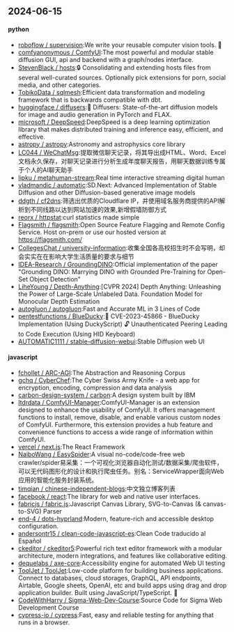 ## 2024-06-15

#### python
* [roboflow / supervision](https://github.com/roboflow/supervision):We write your reusable computer vision tools. 💜
* [comfyanonymous / ComfyUI](https://github.com/comfyanonymous/ComfyUI):The most powerful and modular stable diffusion GUI, api and backend with a graph/nodes interface.
* [StevenBlack / hosts](https://github.com/StevenBlack/hosts):🔒 Consolidating and extending hosts files from several well-curated sources. Optionally pick extensions for porn, social media, and other categories.
* [TobikoData / sqlmesh](https://github.com/TobikoData/sqlmesh):Efficient data transformation and modeling framework that is backwards compatible with dbt.
* [huggingface / diffusers](https://github.com/huggingface/diffusers):🤗 Diffusers: State-of-the-art diffusion models for image and audio generation in PyTorch and FLAX.
* [microsoft / DeepSpeed](https://github.com/microsoft/DeepSpeed):DeepSpeed is a deep learning optimization library that makes distributed training and inference easy, efficient, and effective.
* [astropy / astropy](https://github.com/astropy/astropy):Astronomy and astrophysics core library
* [LC044 / WeChatMsg](https://github.com/LC044/WeChatMsg):提取微信聊天记录，将其导出成HTML、Word、Excel文档永久保存，对聊天记录进行分析生成年度聊天报告，用聊天数据训练专属于个人的AI聊天助手
* [lipku / metahuman-stream](https://github.com/lipku/metahuman-stream):Real time interactive streaming digital human
* [vladmandic / automatic](https://github.com/vladmandic/automatic):SD.Next: Advanced Implementation of Stable Diffusion and other Diffusion-based generative image models
* [ddgth / cf2dns](https://github.com/ddgth/cf2dns):筛选出优质的Cloudflare IP，并使用域名服务商提供的API解析到不同线路以达到网站加速的效果,新增假墙防御方式
* [reorx / httpstat](https://github.com/reorx/httpstat):curl statistics made simple
* [Flagsmith / flagsmith](https://github.com/Flagsmith/flagsmith):Open Source Feature Flagging and Remote Config Service. Host on-prem or use our hosted version at https://flagsmith.com/
* [CollegesChat / university-information](https://github.com/CollegesChat/university-information):收集全国各高校招生时不会写明，却会实实在在影响大学生活质量的要求与细节
* [IDEA-Research / GroundingDINO](https://github.com/IDEA-Research/GroundingDINO):Official implementation of the paper "Grounding DINO: Marrying DINO with Grounded Pre-Training for Open-Set Object Detection"
* [LiheYoung / Depth-Anything](https://github.com/LiheYoung/Depth-Anything):[CVPR 2024] Depth Anything: Unleashing the Power of Large-Scale Unlabeled Data. Foundation Model for Monocular Depth Estimation
* [autogluon / autogluon](https://github.com/autogluon/autogluon):Fast and Accurate ML in 3 Lines of Code
* [pentestfunctions / BlueDucky](https://github.com/pentestfunctions/BlueDucky):🚨 CVE-2023-45866 - BlueDucky Implementation (Using DuckyScript) 🔓 Unauthenticated Peering Leading to Code Execution (Using HID Keyboard)
* [AUTOMATIC1111 / stable-diffusion-webui](https://github.com/AUTOMATIC1111/stable-diffusion-webui):Stable Diffusion web UI

#### javascript
* [fchollet / ARC-AGI](https://github.com/fchollet/ARC-AGI):The Abstraction and Reasoning Corpus
* [gchq / CyberChef](https://github.com/gchq/CyberChef):The Cyber Swiss Army Knife - a web app for encryption, encoding, compression and data analysis
* [carbon-design-system / carbon](https://github.com/carbon-design-system/carbon):A design system built by IBM
* [ltdrdata / ComfyUI-Manager](https://github.com/ltdrdata/ComfyUI-Manager):ComfyUI-Manager is an extension designed to enhance the usability of ComfyUI. It offers management functions to install, remove, disable, and enable various custom nodes of ComfyUI. Furthermore, this extension provides a hub feature and convenience functions to access a wide range of information within ComfyUI.
* [vercel / next.js](https://github.com/vercel/next.js):The React Framework
* [NaiboWang / EasySpider](https://github.com/NaiboWang/EasySpider):A visual no-code/code-free web crawler/spider易采集：一个可视化浏览器自动化测试/数据采集/爬虫软件，可以无代码图形化的设计和执行爬虫任务。别名：ServiceWrapper面向Web应用的智能化服务封装系统。
* [timqian / chinese-independent-blogs](https://github.com/timqian/chinese-independent-blogs):中文独立博客列表
* [facebook / react](https://github.com/facebook/react):The library for web and native user interfaces.
* [fabricjs / fabric.js](https://github.com/fabricjs/fabric.js):Javascript Canvas Library, SVG-to-Canvas (& canvas-to-SVG) Parser
* [end-4 / dots-hyprland](https://github.com/end-4/dots-hyprland):Modern, feature-rich and accessible desktop configuration.
* [andersontr15 / clean-code-javascript-es](https://github.com/andersontr15/clean-code-javascript-es):Clean Code traducido al Español
* [ckeditor / ckeditor5](https://github.com/ckeditor/ckeditor5):Powerful rich text editor framework with a modular architecture, modern integrations, and features like collaborative editing.
* [dequelabs / axe-core](https://github.com/dequelabs/axe-core):Accessibility engine for automated Web UI testing
* [ToolJet / ToolJet](https://github.com/ToolJet/ToolJet):Low-code platform for building business applications. Connect to databases, cloud storages, GraphQL, API endpoints, Airtable, Google sheets, OpenAI, etc and build apps using drag and drop application builder. Built using JavaScript/TypeScript. 🚀
* [CodeWithHarry / Sigma-Web-Dev-Course](https://github.com/CodeWithHarry/Sigma-Web-Dev-Course):Source Code for Sigma Web Development Course
* [cypress-io / cypress](https://github.com/cypress-io/cypress):Fast, easy and reliable testing for anything that runs in a browser.
